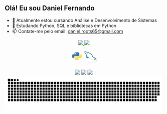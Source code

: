 ## Olá! Eu sou Daniel Fernando

- 🔭 Atualmente estou cursando Análise e Desenvolvimento de Sistemas
- 🌱 Estudando Python, SQL e bibliotecas em Python
- 📫 Contate-me pelo email: daniel.roots65@gmail.com


<div align="center">
   <div align="center">
    <a href="https://github.com/daniiel-fernando">
        <img height="180em" src="https://github-readme-stats.vercel.app/api?username=daniiel-fernando&show_icons=true&theme=dracula&include_all_commits=true&count_private=true"/>
        <img height="180em" src="https://github-readme-stats.vercel.app/api/top-langs/?username=daniiel-fernando&layout=compact&langs_count=7&theme=dark" />
    </a>
</div>

<div><br>
    <img align="center" alt="Daniel-Python" height="30" width="40" src="https://raw.githubusercontent.com/devicons/devicon/master/icons/python/python-original.svg">
    <img align="center" alt="Daniel-SQL" height="30" width="40" src="https://raw.githubusercontent.com/devicons/devicon/master/icons/mysql/mysql-original.svg">
</div>

##

<div>
    <a href="https://www.instagram.com/dan_hoo/" target="_blank"><img src="https://img.shields.io/badge/-Instagram-%23E4405F?style=for-the-badge&logo=instagram&logoColor=white" target="_blank"></a>
    <a href="mailto:daniel.roots65@gmail.com"><img src="https://img.shields.io/badge/-Gmail-%23333?style=for-the-badge&logo=gmail&logoColor=white" target="_blank"></a>
    <a href="https://www.linkedin.com/in/daniel-f-67089aa8/" target="_blank"><img src="https://img.shields.io/badge/-LinkedIn-%230077B5?style=for-the-badge&logo=linkedin&logoColor=white" target="_blank"></a>
</div>

<picture>
  <source media="(prefers-color-scheme: dark)" srcset="https://raw.githubusercontent.com/daniiel-fernando/daniiel-fernando/output/github-contribution-grid-snake-dark.svg">
  <source media="(prefers-color-scheme: light)" srcset="https://raw.githubusercontent.com/daniiel-fernando/daniiel-fernando/output/github-contribution-grid-snake.svg">
  <img alt="github contribution grid snake animation" src="https://raw.githubusercontent.com/daniiel-fernando/daniiel-fernando/output/github-contribution-grid-snake.svg">
</picture>
